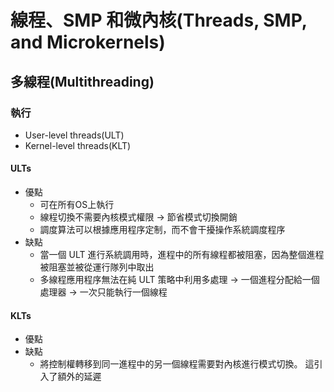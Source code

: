 # 線程、SMP 和微內核(Threads, SMP, and Microkernels)

## 多線程(Multithreading)
### 執行
* User-level threads(ULT)
* Kernel-level threads(KLT)

#### ULTs
* 優點
  * 可在所有OS上執行
  * 線程切換不需要內核模式權限 → 節省模式切換開銷
  * 調度算法可以根據應用程序定制，而不會干擾操作系統調度程序
* 缺點
  * 當一個 ULT 進行系統調用時，進程中的所有線程都被阻塞，因為整個進程被阻塞並被從運行隊列中取出
  * 多線程應用程序無法在純 ULT 策略中利用多處理 → 一個進程分配給一個處理器 → 一次只能執行一個線程

#### KLTs
* 優點
* 缺點
  * 將控制權轉移到同一進程中的另一個線程需要對內核進行模式切換。 這引入了額外的延遲
